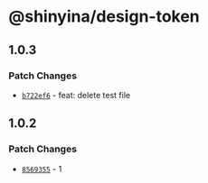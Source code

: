# @shinyina/design-token

## 1.0.3

### Patch Changes

- [`b722ef6`](https://github.com/shinyina/design-token/commit/b722ef6b2f07c6fdcf53f174c870d598d5a24ea6) - feat: delete test file

## 1.0.2

### Patch Changes

- [`8569355`](https://github.com/shinyina/design-token/commit/85693552ba8d984e08ed77ed0761497e7e383a17) - 1
